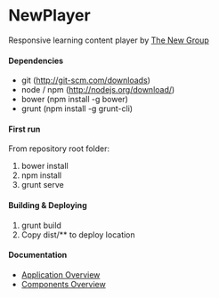 NewPlayer
=========

Responsive learning content player by [The New Group](http://www.thenewgroup.com)


#### Dependencies

- git (http://git-scm.com/downloads)
- node / npm (http://nodejs.org/download/)
- bower (npm install -g bower)
- grunt (npm install -g grunt-cli)

#### First run

From repository root folder:

1. bower install
1. npm install
1. grunt serve

#### Building & Deploying

1. grunt build
1. Copy dist/\*\* to deploy location

#### Documentation

- [Application Overview](app/)
- [Components Overview](app/scripts/component/)
